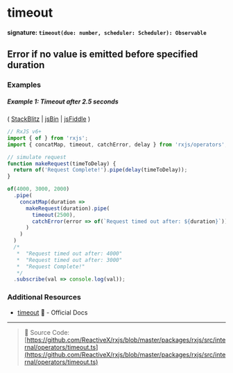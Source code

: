 # timeout

#### signature: `timeout(due: number, scheduler: Scheduler): Observable`

## Error if no value is emitted before specified duration



### Examples

##### Example 1: Timeout after 2.5 seconds

(
[StackBlitz](https://stackblitz.com/edit/typescript-eegqyz?file=index.ts&devtoolsheight=100)
| [jsBin](http://jsbin.com/gonakiniho/edit?js,console) |
[jsFiddle](https://jsfiddle.net/btroncone/nr4e1ofy/1/) )

```js
// RxJS v6+
import { of } from 'rxjs';
import { concatMap, timeout, catchError, delay } from 'rxjs/operators';

// simulate request
function makeRequest(timeToDelay) {
  return of('Request Complete!').pipe(delay(timeToDelay));
}

of(4000, 3000, 2000)
  .pipe(
    concatMap(duration =>
      makeRequest(duration).pipe(
        timeout(2500),
        catchError(error => of(`Request timed out after: ${duration}`))
      )
    )
  )
  /*
   *  "Request timed out after: 4000"
   *  "Request timed out after: 3000"
   *  "Request Complete!"
   */
  .subscribe(val => console.log(val));
```

### Additional Resources

- [timeout](https://rxjs.dev/api/operators/timeout) 📰 - Official Docs

---

> 📁 Source Code:
> [https://github.com/ReactiveX/rxjs/blob/master/packages/rxjs/src/internal/operators/timeout.ts](https://github.com/ReactiveX/rxjs/blob/master/packages/rxjs/src/internal/operators/timeout.ts)
